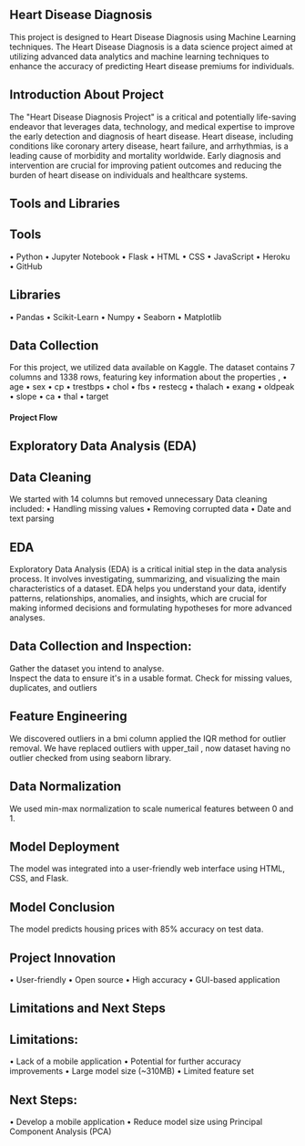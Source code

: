## Heart Disease Diagnosis
This project is designed to Heart Disease Diagnosis using Machine Learning techniques. The Heart Disease Diagnosis is a data science project aimed at utilizing advanced data analytics and machine learning techniques to enhance the accuracy of predicting Heart disease premiums for individuals. 

## Introduction About Project
The "Heart Disease Diagnosis Project" is a critical and potentially life-saving endeavor that leverages data, technology, and medical expertise to improve the early detection and diagnosis of heart disease. Heart disease, including conditions like coronary artery disease, heart failure, and arrhythmias, is a leading cause of morbidity and mortality worldwide. Early diagnosis and intervention are crucial for improving patient outcomes and reducing the burden of heart disease on individuals and healthcare systems.

## Tools and Libraries
## Tools
•	Python
•	Jupyter Notebook
•	Flask
•	HTML
•	CSS
•	JavaScript
•	Heroku
•	GitHub
## Libraries
•	Pandas
•	Scikit-Learn
•	Numpy
•	Seaborn
•	Matplotlib
## Data Collection
For this project, we utilized data available on Kaggle. The dataset contains 7 columns and 1338 rows, featuring key information about the properties ,
•	age 
•	sex
•	cp 
•	trestbps 
•	chol
•	fbs 
•	restecg 
•	thalach
•	exang 
•	oldpeak 
•	slope 
•	ca
•	thal
•	target

#### Project Flow
## Exploratory Data Analysis (EDA)
## Data Cleaning
We started with 14 columns but removed unnecessary Data cleaning included:
•	Handling missing values
•	Removing corrupted data
•	Date and text parsing
## EDA
Exploratory Data Analysis (EDA) is a critical initial step in the data analysis process. It involves investigating, summarizing, and visualizing the main characteristics of a dataset. EDA helps you understand your data, identify patterns, relationships, anomalies, and insights, which are crucial for making informed decisions and formulating hypotheses for more advanced analyses.
## Data Collection and Inspection:
Gather the dataset you intend to analyse.	
Inspect the data to ensure it's in a usable format.
Check for missing values, duplicates, and outliers
## Feature Engineering
We discovered outliers in a bmi column applied the IQR method for outlier removal. 
We have replaced outliers with upper_tail , now dataset having no outlier checked from using seaborn library.
## Data Normalization
We used min-max normalization to scale numerical features between 0 and 1.
## Model Deployment
The model was integrated into a user-friendly web interface using HTML, CSS, and Flask.
## Model Conclusion
The model predicts housing prices with 85% accuracy on test data.
## Project Innovation
•	User-friendly
•	Open source
•	High accuracy
•	GUI-based application
## Limitations and Next Steps
## Limitations:
•	Lack of a mobile application
•	Potential for further accuracy improvements
•	Large model size (~310MB)
•	Limited feature set
## Next Steps:
•	Develop a mobile application
•	Reduce model size using Principal Component Analysis (PCA)


